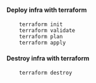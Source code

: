 #### Deploy infra with terraform
```
    terraform init
    terraform validate
    terraform plan
    terraform apply
```

#### Destroy infra with terraform
```
    terraform destroy
```